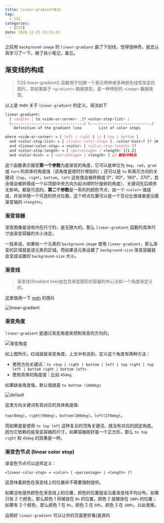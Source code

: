 ```yaml
---
title: linear-gradient笔记
tag:
  - CSS
categories:
  - [CSS]
date: 2020-12-21 15:15:25
---
```



之前用 `background-image` 的 `linear-gradient` 画了下划线，觉得很神奇，就去认真学习了一下。做了些小笔记，备忘。

<!--more-->

## 渐变线的构成

> CSS linear-gradient() 函数用于创建一个表示两种或多种颜色线性渐变的图片。其结果属于 `<gradient>` 数据类型，是一种特别的 `<image>` 数据类型。

以上是 mdn 关于 `linear-gradient` 的定义。语法如下

```css
linear-gradient(
  [ <angle> | to <side-or-corner> ,]? <color-stop-list> )
  \---------------------------------/ \----------------------------/
    Definition of the gradient line        List of color stops

where <side-or-corner> = [ left | right ] || [ top | bottom ]
  and <color-stop-list> = [ <linear-color-stop> [, <color-hint>? ]? ]#, <linear-color-stop>
  and <linear-color-stop> = <color> [ <color-stop-length> ]?
  and <color-stop-length> = [ <percentage> | <length> ]{1,2}
  and <color-hint> = [ <percentage> | <length> ] // 颜色中转点
```

这个函数表示接受**第一个参数**为是渐变的角度，它可以是单位为 `deg`，`rad`，`grad` 或 `turn` 的具体的角度值（该角度是顺时针增加的）；还可以是 `to` 和表示方向的关键词（`top`，`right`，`bottom`，`left` 这些值会被转换成 0°，90°，180°，270°，其余值会被转换成一个以顶部中央方向为起点顺时针旋转的角度），关键词先后顺序无影响，都是可选的。**第二个参数**是一系列的颜色节点，由一个 `<color>` 值组成，并且伴随一个可选的终点位置，这个终点位置可以是一个百分比值或者是沿着渐变轴的 `<length>`。

### 渐变容器

渐变图像是没有内在尺寸的，是无限大的。那么 `linear-gradient` 函数的具体尺寸由渐变容器的大小决定。

一般来说，如果给一个元素的 `background-image` 使用 `linear-gradient`，那么渐变的区域就是该元素的区域。而如果该元素设置了 `background-size` 渐变容器就会变成设置的 `background-size` 大小。

### 渐变线

> 渐变线(Gradient line)由包含渐变图形的容器的中心点和一个角度来定义的。

这里借用一下 [mdn](https://developer.mozilla.org/zh-CN/docs/Web/CSS/linear-gradient()) 的图片

![linear-gradient](https://developer.mozilla.org/files/3537/linear-gradient.png)

### 渐变角度

`linear-gradient` 是通过渐变角度来控制渐变的方向的。

![渐变角度](https://i.loli.net/2020/12/21/7GzHpLmk1Q6w5s9.png)

如上图所示，红线就是渐变角度。上文中有说到，定义这个角度有两种方法：

- 使用方向关键词：`to <top | right | bottom | left | top right | top left | bottom right | bottom left>`
- 使用具体的角度值：比如 `45deg`

如果缺省角度值，默认值就是 `to bottom (180deg)` 

![default](https://i.loli.net/2020/12/21/ug8wz2qYCJiPmbS.png)

这里方向关键词有其对应的具体角度值:

`top(0deg)`，`right(90deg)`，`bottom(180deg)`，`left(270deg)`。

而如果是是使用 `to top left` 这种复合的顶角关键词，就没有对应的固定角度。因为它依赖的是渐变容器的尺寸，如果容器刚好是一个正方形，那么 `to top right` 和 `45deg` 的效果是一样。

### 渐变色节点 (linear color stop)

渐变色节点可以这样定义：

```less
<linear-color-stop> = <color> [ <percentage> | <length> ]?
```

这意味着颜色在渐变线上的位置并不需要强制提供。

如果没有提供颜色在渐变线上的位置，颜色的位置就会沿着渐变线平均分布。如果只有 2 个颜色，那么颜色 1 将被放在 `0%` 的位置，颜色 2 就被放在 `100%` 的位置；如果有 3 个颜色，那么颜色 1 在 `0%`，颜色 2 在 `50%`，颜色 3 在 `100%`，以此类推。

运用好 `linear-gradient` 可以让你的页面更好看(是真的


